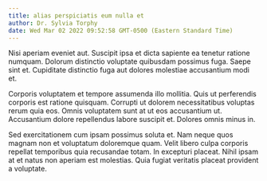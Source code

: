```yaml
---
title: alias perspiciatis eum nulla et
author: Dr. Sylvia Torphy
date: Wed Mar 02 2022 09:52:58 GMT-0500 (Eastern Standard Time)
---
```

Nisi aperiam eveniet aut. Suscipit ipsa et dicta sapiente ea tenetur ratione numquam. Dolorum distinctio voluptate quibusdam possimus fuga. Saepe sint et. Cupiditate distinctio fuga aut dolores molestiae accusantium modi et.

 Corporis voluptatem et tempore assumenda illo mollitia. Quis ut perferendis corporis est ratione quisquam. Corrupti ut dolorem necessitatibus voluptas rerum quia eos. Omnis voluptatem sunt at ut eos accusantium ut. Accusantium dolore repellendus labore suscipit et. Dolores omnis minus in.

 Sed exercitationem cum ipsam possimus soluta et. Nam neque quos magnam non et voluptatum doloremque quam. Velit libero culpa corporis repellat temporibus quia recusandae totam. In excepturi placeat. Nihil ipsam at et natus non aperiam est molestias. Quia fugiat veritatis placeat provident a voluptate.